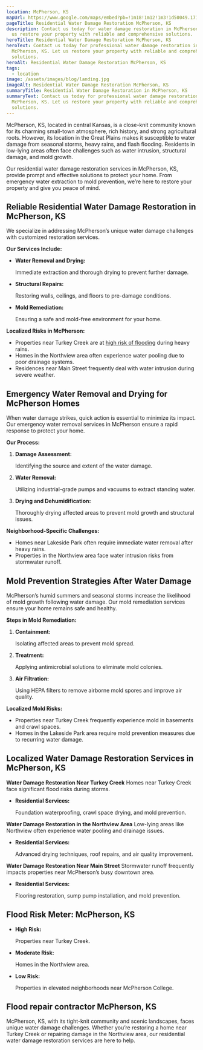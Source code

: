 ```yaml
---
location: McPherson, KS
mapUrl: https://www.google.com/maps/embed?pb=!1m18!1m12!1m3!1d50049.17108327003!2d-97.69795234046367!3d38.37042821102572!2m3!1f0!2f0!3f0!3m2!1i1024!2i768!4f13.1!3m3!1m2!1s0x87bb56458b4c31eb%3A0x633eb38c9430aa39!2sMcPherson%2C%20KS%2067460!5e0!3m2!1sen!2sus!4v1735698527124!5m2!1sen!2sus
pageTitle: Residential Water Damage Restoration McPherson, KS
description: Contact us today for water damage restoration in McPherson, KS. Let
  us restore your property with reliable and comprehensive solutions.
heroTitle: Residential Water Damage Restoration McPherson, KS
heroText: Contact us today for professional water damage restoration in
  McPherson, KS. Let us restore your property with reliable and comprehensive
  solutions.
heroAlt: Residential Water Damage Restoration McPherson, KS
tags:
  - location
image: /assets/images/blog/landing.jpg
imageAlt: Residential Water Damage Restoration McPherson, KS
summaryTitle: Residential Water Damage Restoration in McPherson, KS
summaryText: Contact us today for professional water damage restoration in
  McPherson, KS. Let us restore your property with reliable and comprehensive
  solutions.
---
```

McPherson, KS, located in central Kansas, is a close-knit community known for its charming small-town atmosphere, rich history, and strong agricultural roots. However, its location in the Great Plains makes it susceptible to water damage from seasonal storms, heavy rains, and flash flooding. Residents in low-lying areas often face challenges such as water intrusion, structural damage, and mold growth.

Our residential water damage restoration services in McPherson, KS, provide prompt and effective solutions to protect your home. From emergency water extraction to mold prevention, we’re here to restore your property and give you peace of mind.

## **Reliable Residential Water Damage Restoration in McPherson, KS**

We specialize in addressing McPherson’s unique water damage challenges with customized restoration services.

**Our Services Include:**

* **Water Removal and Drying:**

   Immediate extraction and thorough drying to prevent further damage.
* **Structural Repairs:**

   Restoring walls, ceilings, and floors to pre-damage conditions.
* **Mold Remediation:**

   Ensuring a safe and mold-free environment for your home.

**Localized Risks in McPherson:**

* Properties near Turkey Creek are at [high risk of flooding](/blog/protect-your-hutchinson-home-from-future-sewage-backups) during heavy rains.
* Homes in the Northview area often experience water pooling due to poor drainage systems.
* Residences near Main Street frequently deal with water intrusion during severe weather.

## **Emergency Water Removal and Drying for McPherson Homes**

When water damage strikes, quick action is essential to minimize its impact. Our emergency water removal services in McPherson ensure a rapid response to protect your home.

**Our Process:**

1. **Damage Assessment:**

   Identifying the source and extent of the water damage.
2. **Water Removal:**

   Utilizing industrial-grade pumps and vacuums to extract standing water.
3. **Drying and Dehumidification:**

   Thoroughly drying affected areas to prevent mold growth and structural issues.

**Neighborhood-Specific Challenges:**

* Homes near Lakeside Park often require immediate water removal after heavy rains.
* Properties in the Northview area face water intrusion risks from stormwater runoff.

## **Mold Prevention Strategies After Water Damage**

McPherson’s humid summers and seasonal storms increase the likelihood of mold growth following water damage. Our mold remediation services ensure your home remains safe and healthy.

**Steps in Mold Remediation:**

1. **Containment:**

   Isolating affected areas to prevent mold spread.
2. **Treatment:**

   Applying antimicrobial solutions to eliminate mold colonies.
3. **Air Filtration:**

   Using HEPA filters to remove airborne mold spores and improve air quality.

**Localized Mold Risks:**

* Properties near Turkey Creek frequently experience mold in basements and crawl spaces.
* Homes in the Lakeside Park area require mold prevention measures due to recurring water damage.

## **Localized Water Damage Restoration Services in McPherson, KS**

**Water Damage Restoration Near Turkey Creek**
Homes near Turkey Creek face significant flood risks during storms.

* **Residential Services:**

   Foundation waterproofing, crawl space drying, and mold prevention.

**Water Damage Restoration in the Northview Area**
Low-lying areas like Northview often experience water pooling and drainage issues.

* **Residential Services:**

   Advanced drying techniques, roof repairs, and air quality improvement.

**Water Damage Restoration Near Main Street**
Stormwater runoff frequently impacts properties near McPherson’s busy downtown area.

* **Residential Services:**

   Flooring restoration, sump pump installation, and mold prevention.

## **Flood Risk Meter: McPherson, KS**

* **High Risk:**

   Properties near Turkey Creek.
* **Moderate Risk:**

   Homes in the Northview area.
* **Low Risk:**

   Properties in elevated neighborhoods near McPherson College.

## **Flood repair contractor McPherson, KS**

McPherson, KS, with its tight-knit community and scenic landscapes, faces unique water damage challenges. Whether you’re restoring a home near Turkey Creek or repairing damage in the Northview area, our residential water damage restoration services are here to help.
